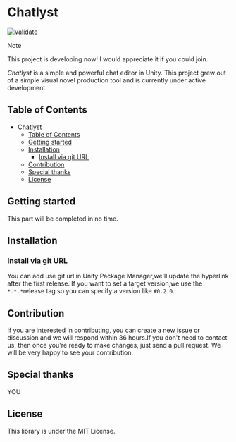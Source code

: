 # Chatlyst

[![Validate](https://github.com/Morsiusiurandum/Chatlyst/actions/workflows/unity-unit-test.yml/badge.svg)](https://github.com/Morsiusiurandum/Chatlyst/actions/workflows/unity-unit-test.yml)

> [!NOTE]
> This project is developing now! I would appreciate it if you could join.

*Chatlyst* is a simple and powerful chat editor in Unity. This project grew out of a simple visual novel production tool and is currently under active development.

## Table of Contents
<!--ts-->
* [Chatlyst](#chatlyst)
   * [Table of Contents](#table-of-contents)
   * [Getting started](#getting-started)
   * [Installation](#installation)
      * [Install via git URL](#install-via-git-url)
   * [Contribution](#contribution)
   * [Special thanks](#special-thanks)
   * [License](#license)
<!--te-->

## Getting started

This part will be completed in no time.

## Installation

### Install via git URL

You can add use git url in Unity Package Manager,we'll update the hyperlink after the first release.
If you want to set a target version,we use the `*.*.*`release tag so you can specify a version like `#0.2.0`.

## Contribution

If you are interested in contributing, you can create a new issue or discussion and we will respond within 36 hours.If you don't need to contact us, then once you're ready to make changes, just send a pull request. We will be very happy to see your contribution.

## Special thanks

YOU

## License

This library is under the MIT License.
